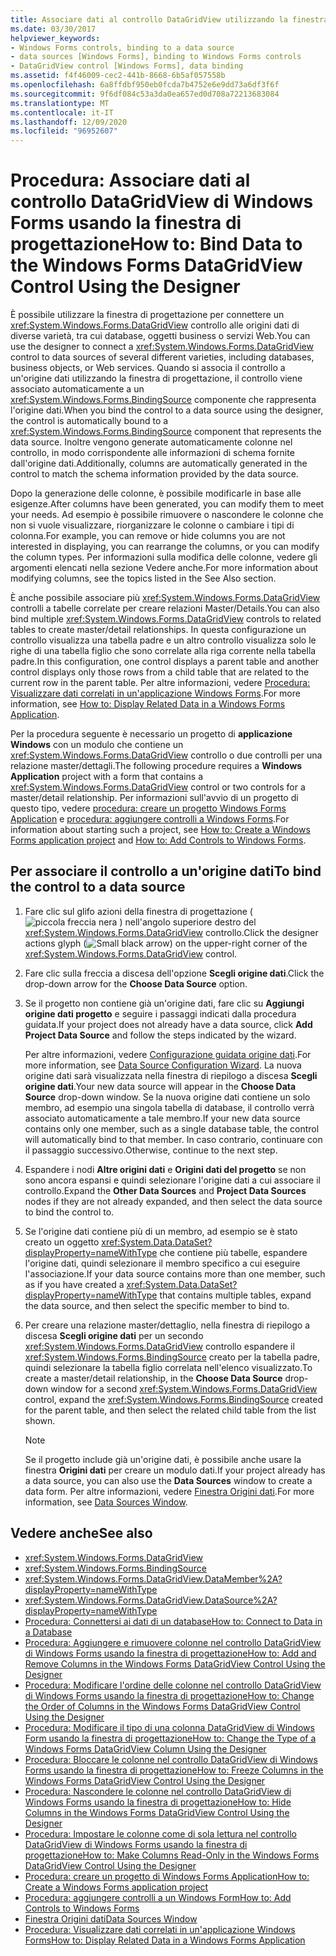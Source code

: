 ```yaml
---
title: Associare dati al controllo DataGridView utilizzando la finestra di progettazione
ms.date: 03/30/2017
helpviewer_keywords:
- Windows Forms controls, binding to a data source
- data sources [Windows Forms], binding to Windows Forms controls
- DataGridView control [Windows Forms], data binding
ms.assetid: f4f46009-cec2-441b-8668-6b5af057558b
ms.openlocfilehash: 6a8ffdbf950eb0fcda7b4752e6e9dd73a6df3f6f
ms.sourcegitcommit: 9f6df084c53a3da0ea657ed0d708a72213683084
ms.translationtype: MT
ms.contentlocale: it-IT
ms.lasthandoff: 12/09/2020
ms.locfileid: "96952607"
---
```

# <a name="how-to-bind-data-to-the-windows-forms-datagridview-control-using-the-designer"></a><span data-ttu-id="e5054-102">Procedura: Associare dati al controllo DataGridView di Windows Forms usando la finestra di progettazione</span><span class="sxs-lookup"><span data-stu-id="e5054-102">How to: Bind Data to the Windows Forms DataGridView Control Using the Designer</span></span>

<span data-ttu-id="e5054-103">È possibile utilizzare la finestra di progettazione per connettere un <xref:System.Windows.Forms.DataGridView> controllo alle origini dati di diverse varietà, tra cui database, oggetti business o servizi Web.</span><span class="sxs-lookup"><span data-stu-id="e5054-103">You can use the designer to connect a <xref:System.Windows.Forms.DataGridView> control to data sources of several different varieties, including databases, business objects, or Web services.</span></span> <span data-ttu-id="e5054-104">Quando si associa il controllo a un'origine dati utilizzando la finestra di progettazione, il controllo viene associato automaticamente a un <xref:System.Windows.Forms.BindingSource> componente che rappresenta l'origine dati.</span><span class="sxs-lookup"><span data-stu-id="e5054-104">When you bind the control to a data source using the designer, the control is automatically bound to a <xref:System.Windows.Forms.BindingSource> component that represents the data source.</span></span> <span data-ttu-id="e5054-105">Inoltre vengono generate automaticamente colonne nel controllo, in modo corrispondente alle informazioni di schema fornite dall'origine dati.</span><span class="sxs-lookup"><span data-stu-id="e5054-105">Additionally, columns are automatically generated in the control to match the schema information provided by the data source.</span></span>

 <span data-ttu-id="e5054-106">Dopo la generazione delle colonne, è possibile modificarle in base alle esigenze.</span><span class="sxs-lookup"><span data-stu-id="e5054-106">After columns have been generated, you can modify them to meet your needs.</span></span> <span data-ttu-id="e5054-107">Ad esempio è possibile rimuovere o nascondere le colonne che non si vuole visualizzare, riorganizzare le colonne o cambiare i tipi di colonna.</span><span class="sxs-lookup"><span data-stu-id="e5054-107">For example, you can remove or hide columns you are not interested in displaying, you can rearrange the columns, or you can modify the column types.</span></span> <span data-ttu-id="e5054-108">Per informazioni sulla modifica delle colonne, vedere gli argomenti elencati nella sezione Vedere anche.</span><span class="sxs-lookup"><span data-stu-id="e5054-108">For more information about modifying columns, see the topics listed in the See Also section.</span></span>

 <span data-ttu-id="e5054-109">È anche possibile associare più <xref:System.Windows.Forms.DataGridView> controlli a tabelle correlate per creare relazioni Master/Details.</span><span class="sxs-lookup"><span data-stu-id="e5054-109">You can also bind multiple <xref:System.Windows.Forms.DataGridView> controls to related tables to create master/detail relationships.</span></span> <span data-ttu-id="e5054-110">In questa configurazione un controllo visualizza una tabella padre e un altro controllo visualizza solo le righe di una tabella figlio che sono correlate alla riga corrente nella tabella padre.</span><span class="sxs-lookup"><span data-stu-id="e5054-110">In this configuration, one control displays a parent table and another control displays only those rows from a child table that are related to the current row in the parent table.</span></span> <span data-ttu-id="e5054-111">Per altre informazioni, vedere [Procedura: Visualizzare dati correlati in un'applicazione Windows Forms](/previous-versions/visualstudio/visual-studio-2013/57tx3hhe(v=vs.120)).</span><span class="sxs-lookup"><span data-stu-id="e5054-111">For more information, see [How to: Display Related Data in a Windows Forms Application](/previous-versions/visualstudio/visual-studio-2013/57tx3hhe(v=vs.120)).</span></span>

 <span data-ttu-id="e5054-112">Per la procedura seguente è necessario un progetto di **applicazione Windows** con un modulo che contiene un <xref:System.Windows.Forms.DataGridView> controllo o due controlli per una relazione master/dettagli.</span><span class="sxs-lookup"><span data-stu-id="e5054-112">The following procedure requires a **Windows Application** project with a form that contains a <xref:System.Windows.Forms.DataGridView> control or two controls for a master/detail relationship.</span></span> <span data-ttu-id="e5054-113">Per informazioni sull'avvio di un progetto di questo tipo, vedere [procedura: creare un progetto Windows Forms Application](/visualstudio/ide/step-1-create-a-windows-forms-application-project) e [procedura: aggiungere controlli a Windows Forms](how-to-add-controls-to-windows-forms.md).</span><span class="sxs-lookup"><span data-stu-id="e5054-113">For information about starting such a project, see [How to: Create a Windows Forms application project](/visualstudio/ide/step-1-create-a-windows-forms-application-project) and [How to: Add Controls to Windows Forms](how-to-add-controls-to-windows-forms.md).</span></span>

## <a name="to-bind-the-control-to-a-data-source"></a><span data-ttu-id="e5054-114">Per associare il controllo a un'origine dati</span><span class="sxs-lookup"><span data-stu-id="e5054-114">To bind the control to a data source</span></span>

1. <span data-ttu-id="e5054-115">Fare clic sul glifo azioni della finestra di progettazione ( ![ piccola freccia nera ](./media/designer-actions-glyph.gif) ) nell'angolo superiore destro del <xref:System.Windows.Forms.DataGridView> controllo.</span><span class="sxs-lookup"><span data-stu-id="e5054-115">Click the designer actions glyph (![Small black arrow](./media/designer-actions-glyph.gif)) on the upper-right corner of the <xref:System.Windows.Forms.DataGridView> control.</span></span>

2. <span data-ttu-id="e5054-116">Fare clic sulla freccia a discesa dell'opzione **Scegli origine dati**.</span><span class="sxs-lookup"><span data-stu-id="e5054-116">Click the drop-down arrow for the **Choose Data Source** option.</span></span>

3. <span data-ttu-id="e5054-117">Se il progetto non contiene già un'origine dati, fare clic su **Aggiungi origine dati progetto** e seguire i passaggi indicati dalla procedura guidata.</span><span class="sxs-lookup"><span data-stu-id="e5054-117">If your project does not already have a data source, click **Add Project Data Source** and follow the steps indicated by the wizard.</span></span>

     <span data-ttu-id="e5054-118">Per altre informazioni, vedere [Configurazione guidata origine dati](/previous-versions/visualstudio/visual-studio-2013/w4dd7z6t(v=vs.120)).</span><span class="sxs-lookup"><span data-stu-id="e5054-118">For more information, see [Data Source Configuration Wizard](/previous-versions/visualstudio/visual-studio-2013/w4dd7z6t(v=vs.120)).</span></span> <span data-ttu-id="e5054-119">La nuova origine dati sarà visualizzata nella finestra di riepilogo a discesa **Scegli origine dati**.</span><span class="sxs-lookup"><span data-stu-id="e5054-119">Your new data source will appear in the **Choose Data Source** drop-down window.</span></span> <span data-ttu-id="e5054-120">Se la nuova origine dati contiene un solo membro, ad esempio una singola tabella di database, il controllo verrà associato automaticamente a tale membro.</span><span class="sxs-lookup"><span data-stu-id="e5054-120">If your new data source contains only one member, such as a single database table, the control will automatically bind to that member.</span></span> <span data-ttu-id="e5054-121">In caso contrario, continuare con il passaggio successivo.</span><span class="sxs-lookup"><span data-stu-id="e5054-121">Otherwise, continue to the next step.</span></span>

4. <span data-ttu-id="e5054-122">Espandere i nodi **Altre origini dati** e **Origini dati del progetto** se non sono ancora espansi e quindi selezionare l'origine dati a cui associare il controllo.</span><span class="sxs-lookup"><span data-stu-id="e5054-122">Expand the **Other Data Sources** and **Project Data Sources** nodes if they are not already expanded, and then select the data source to bind the control to.</span></span>

5. <span data-ttu-id="e5054-123">Se l'origine dati contiene più di un membro, ad esempio se è stato creato un oggetto <xref:System.Data.DataSet?displayProperty=nameWithType> che contiene più tabelle, espandere l'origine dati, quindi selezionare il membro specifico a cui eseguire l'associazione.</span><span class="sxs-lookup"><span data-stu-id="e5054-123">If your data source contains more than one member, such as if you have created a <xref:System.Data.DataSet?displayProperty=nameWithType> that contains multiple tables, expand the data source, and then select the specific member to bind to.</span></span>

6. <span data-ttu-id="e5054-124">Per creare una relazione master/dettaglio, nella finestra di riepilogo a discesa **Scegli origine dati** per un secondo <xref:System.Windows.Forms.DataGridView> controllo espandere il <xref:System.Windows.Forms.BindingSource> creato per la tabella padre, quindi selezionare la tabella figlio correlata nell'elenco visualizzato.</span><span class="sxs-lookup"><span data-stu-id="e5054-124">To create a master/detail relationship, in the **Choose Data Source** drop-down window for a second <xref:System.Windows.Forms.DataGridView> control, expand the <xref:System.Windows.Forms.BindingSource> created for the parent table, and then select the related child table from the list shown.</span></span>

    > [!NOTE]
    > <span data-ttu-id="e5054-125">Se il progetto include già un'origine dati, è possibile anche usare la finestra **Origini dati** per creare un modulo dati.</span><span class="sxs-lookup"><span data-stu-id="e5054-125">If your project already has a data source, you can also use the **Data Sources** window to create a data form.</span></span> <span data-ttu-id="e5054-126">Per altre informazioni, vedere [Finestra Origini dati](/previous-versions/visualstudio/visual-studio-2013/6ckyxa83(v=vs.120)).</span><span class="sxs-lookup"><span data-stu-id="e5054-126">For more information, see [Data Sources Window](/previous-versions/visualstudio/visual-studio-2013/6ckyxa83(v=vs.120)).</span></span>

## <a name="see-also"></a><span data-ttu-id="e5054-127">Vedere anche</span><span class="sxs-lookup"><span data-stu-id="e5054-127">See also</span></span>

- <xref:System.Windows.Forms.DataGridView>
- <xref:System.Windows.Forms.BindingSource>
- <xref:System.Windows.Forms.DataGridView.DataMember%2A?displayProperty=nameWithType>
- <xref:System.Windows.Forms.DataGridView.DataSource%2A?displayProperty=nameWithType>
- <span data-ttu-id="e5054-128">[Procedura: Connettersi ai dati di un database](/previous-versions/visualstudio/visual-studio-2013/fxk9yw1t(v=vs.120))</span><span class="sxs-lookup"><span data-stu-id="e5054-128">[How to: Connect to Data in a Database](/previous-versions/visualstudio/visual-studio-2013/fxk9yw1t(v=vs.120))</span></span>
- [<span data-ttu-id="e5054-129">Procedura: Aggiungere e rimuovere colonne nel controllo DataGridView di Windows Forms usando la finestra di progettazione</span><span class="sxs-lookup"><span data-stu-id="e5054-129">How to: Add and Remove Columns in the Windows Forms DataGridView Control Using the Designer</span></span>](add-and-remove-columns-in-the-datagrid-using-the-designer.md)
- [<span data-ttu-id="e5054-130">Procedura: Modificare l'ordine delle colonne nel controllo DataGridView di Windows Forms usando la finestra di progettazione</span><span class="sxs-lookup"><span data-stu-id="e5054-130">How to: Change the Order of Columns in the Windows Forms DataGridView Control Using the Designer</span></span>](change-the-order-of-columns-in-the-datagrid-using-the-designer.md)
- [<span data-ttu-id="e5054-131">Procedura: Modificare il tipo di una colonna DataGridView di Windows Form usando la finestra di progettazione</span><span class="sxs-lookup"><span data-stu-id="e5054-131">How to: Change the Type of a Windows Forms DataGridView Column Using the Designer</span></span>](change-the-type-of-a-wf-datagridview-column-using-the-designer.md)
- [<span data-ttu-id="e5054-132">Procedura: Bloccare le colonne nel controllo DataGridView di Windows Forms usando la finestra di progettazione</span><span class="sxs-lookup"><span data-stu-id="e5054-132">How to: Freeze Columns in the Windows Forms DataGridView Control Using the Designer</span></span>](freeze-columns-in-the-datagrid-using-the-designer.md)
- [<span data-ttu-id="e5054-133">Procedura: Nascondere le colonne nel controllo DataGridView di Windows Forms usando la finestra di progettazione</span><span class="sxs-lookup"><span data-stu-id="e5054-133">How to: Hide Columns in the Windows Forms DataGridView Control Using the Designer</span></span>](hide-columns-in-the-datagrid-using-the-designer.md)
- [<span data-ttu-id="e5054-134">Procedura: Impostare le colonne come di sola lettura nel controllo DataGridView di Windows Forms usando la finestra di progettazione</span><span class="sxs-lookup"><span data-stu-id="e5054-134">How to: Make Columns Read-Only in the Windows Forms DataGridView Control Using the Designer</span></span>](make-columns-read-only-in-the-datagrid-using-the-designer.md)
- [<span data-ttu-id="e5054-135">Procedura: creare un progetto di Windows Forms Application</span><span class="sxs-lookup"><span data-stu-id="e5054-135">How to: Create a Windows Forms application project</span></span>](/visualstudio/ide/step-1-create-a-windows-forms-application-project)
- [<span data-ttu-id="e5054-136">Procedura: aggiungere controlli a un Windows Form</span><span class="sxs-lookup"><span data-stu-id="e5054-136">How to: Add Controls to Windows Forms</span></span>](how-to-add-controls-to-windows-forms.md)
- <span data-ttu-id="e5054-137">[Finestra Origini dati](/previous-versions/visualstudio/visual-studio-2013/6ckyxa83(v=vs.120))</span><span class="sxs-lookup"><span data-stu-id="e5054-137">[Data Sources Window](/previous-versions/visualstudio/visual-studio-2013/6ckyxa83(v=vs.120))</span></span>
- <span data-ttu-id="e5054-138">[Procedura: Visualizzare dati correlati in un'applicazione Windows Forms](/previous-versions/visualstudio/visual-studio-2013/57tx3hhe(v=vs.120))</span><span class="sxs-lookup"><span data-stu-id="e5054-138">[How to: Display Related Data in a Windows Forms Application](/previous-versions/visualstudio/visual-studio-2013/57tx3hhe(v=vs.120))</span></span>
